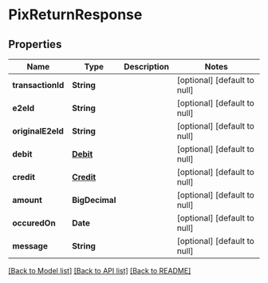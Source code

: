 # PixReturnResponse
## Properties

| Name | Type | Description | Notes |
|------------ | ------------- | ------------- | -------------|
| **transactionId** | **String** |  | [optional] [default to null] |
| **e2eId** | **String** |  | [optional] [default to null] |
| **originalE2eId** | **String** |  | [optional] [default to null] |
| **debit** | [**Debit**](Debit.md) |  | [optional] [default to null] |
| **credit** | [**Credit**](Credit.md) |  | [optional] [default to null] |
| **amount** | **BigDecimal** |  | [optional] [default to null] |
| **occuredOn** | **Date** |  | [optional] [default to null] |
| **message** | **String** |  | [optional] [default to null] |

[[Back to Model list]](../../README.md#documentation-for-models) [[Back to API list]](../../README.md#documentation-for-api-endpoints) [[Back to README]](../../README.md)

